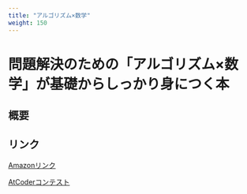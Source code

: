 ```yaml
---
title: "アルゴリズム×数学"
weight: 150
---
```

# 問題解決のための「アルゴリズム×数学」が基礎からしっかり身につく本

## 概要

## リンク
[Amazonリンク](https://amzn.asia/d/cXTSuIp)

[AtCoderコンテスト](https://atcoder.jp/contests/math-and-algorithm)